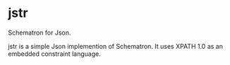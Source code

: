 # jstr
Schematron for Json.

jstr is a simple Json implemention of Schematron. It uses XPATH 1.0 as an
embedded constraint language.
